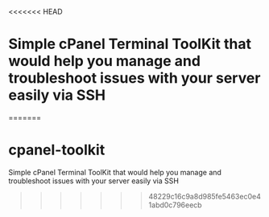 <<<<<<< HEAD
# Simple cPanel Terminal ToolKit that would help you manage and troubleshoot issues with your server easily via SSH
=======
# cpanel-toolkit
Simple cPanel Terminal ToolKit that would help you manage and troubleshoot issues with your server easily via SSH
>>>>>>> 48229c16c9a8d985fe5463ec0e41abd0c796eecb
